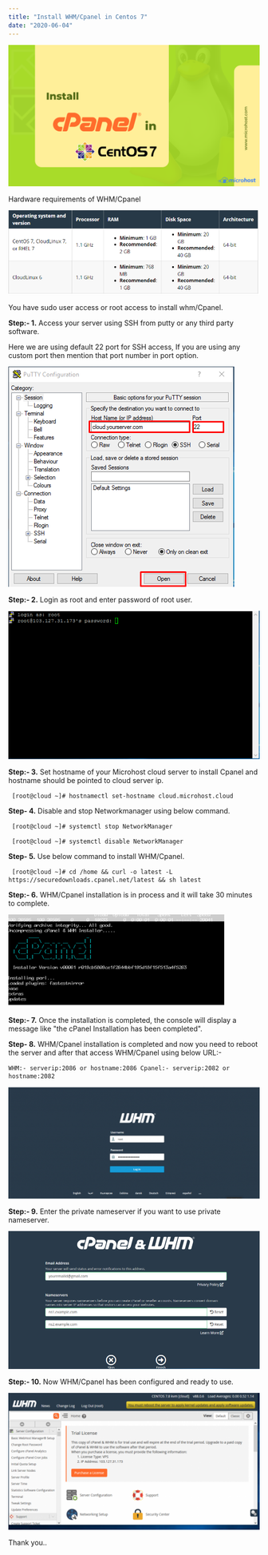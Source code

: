 ```yaml
---
title: "Install WHM/Cpanel in Centos 7"
date: "2020-06-04"
---
```


![](images/Install-WHM_Cpanel-in-Centos-7-1024x576.png)

Hardware requirements of WHM/Cpanel

![](images/Screenshot-4.png)

You have sudo user access or root access to install whm/Cpanel.

**Step:- 1.** Access your server using SSH from putty or any third party software.

Here we are using default 22 port for SSH access, If you are using any custom port then mention that port number in port option.

![](images/Screenshot_2-6.png)

**Step:- 2.** Login as root and enter password of root user.

![](images/Screenshot_4-5.png)

**Step:- 3.** Set hostname of your Microhost cloud server to install Cpanel and hostname should be pointed to cloud server ip.

```
 [root@cloud ~]# hostnamectl set-hostname cloud.microhost.cloud 
```

**Step- 4.** Disable and stop Networkmanager using below command.

```
 [root@cloud ~]# systemctl stop NetworkManager 
```

```
 [root@cloud ~]# systemctl disable NetworkManager 
```

**Step- 5.** Use below command to install WHM/Cpanel.

```
 [root@cloud ~]# cd /home && curl -o latest -L https://securedownloads.cpanel.net/latest && sh latest 
```

**Step:- 6.** WHM/Cpanel installation is in process and it will take 30 minutes to complete.

![](images/Screenshot_9-3.png)

**Step:- 7.** Once the installation is completed, the console will display a message like "the cPanel Installation has been completed".

**Step- 8.** WHM/Cpanel installation is completed and now you need to reboot the server and after that access WHM/Cpanel using below URL:-

```
WHM:- serverip:2086 or hostname:2086 Cpanel:- serverip:2082 or hostname:2082 
```

![](images/Screenshot_11-1024x455.png)

**Step:- 9.** Enter the private nameserver if you want to use private nameserver.

![](images/Screenshot_7-3.png)

**Step:- 10.** Now WHM/Cpanel has been configured and ready to use.

![](images/Screenshot_8-3-1024x556.png)

Thank you..
